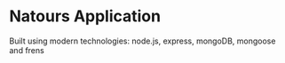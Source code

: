 # Natours Application

Built using modern technologies: node.js, express, mongoDB, mongoose and frens
